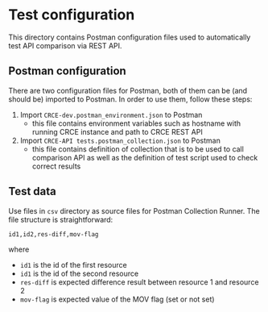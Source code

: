 # Test configuration

This directory contains Postman configuration files used to automatically test API comparison via REST API.

## Postman configuration

There are two configuration files for Postman, both of them can be (and should be) imported to Postman. In order to use them, follow these steps:
 
 1. Import `CRCE-dev.postman_environment.json` to Postman
    - this file contains environment variables such as hostname with running CRCE instance and path to CRCE REST API
 2. Import `CRCE-API tests.postman_collection.json` to Postman
    - this file contains definition of collection that is to be used to call comparison API as well as the definition of test script
    used to check correct results   

## Test data


Use files in `csv` directory as source files for Postman Collection Runner. The file structure is straightforward:

```csv
id1,id2,res-diff,mov-flag
```

where 

 - `id1` is the id of the first resource
 - `id1` is the id of the second resource
 - `res-diff` is expected difference result between resource 1 and resource 2
 - `mov-flag` is expected value of the MOV flag (set or not set)